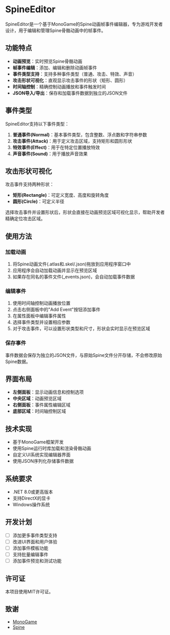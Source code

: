 # SpineEditor

SpineEditor是一个基于MonoGame的Spine动画帧事件编辑器，专为游戏开发者设计，用于编辑和管理Spine骨骼动画中的帧事件。

## 功能特点

- **动画预览**：实时预览Spine骨骼动画
- **帧事件编辑**：添加、编辑和删除动画帧事件
- **事件类型支持**：支持多种事件类型（普通、攻击、特效、声音）
- **攻击形状可视化**：直观显示攻击事件的形状（矩形、圆形）
- **时间轴控制**：精确控制动画播放和事件触发时间
- **JSON导入/导出**：保存和加载事件数据到独立的JSON文件

## 事件类型

SpineEditor支持以下事件类型：

1. **普通事件(Normal)**：基本事件类型，包含整数、浮点数和字符串参数
2. **攻击事件(Attack)**：用于定义攻击区域，支持矩形和圆形形状
3. **特效事件(Effect)**：用于在特定位置播放特效
4. **声音事件(Sound)**：用于播放声音效果

## 攻击形状可视化

攻击事件支持两种形状：

- **矩形(Rectangle)**：可定义宽度、高度和旋转角度
- **圆形(Circle)**：可定义半径

选择攻击事件并设置形状后，形状会直接在动画预览区域可视化显示，帮助开发者精确定位攻击区域。

## 使用方法

### 加载动画

1. 将Spine动画文件(.atlas和.skel/.json)拖放到应用程序窗口中
2. 应用程序会自动加载动画并显示在预览区域
3. 如果存在同名的事件文件(_events.json)，会自动加载事件数据

### 编辑事件

1. 使用时间轴控制动画播放位置
2. 点击右侧面板中的"Add Event"按钮添加事件
3. 在属性面板中编辑事件属性
4. 选择事件类型并设置相应参数
5. 对于攻击事件，可以设置形状类型和尺寸，形状会实时显示在预览区域

### 保存事件

事件数据会保存为独立的JSON文件，与原始Spine文件分开存储，不会修改原始Spine数据。

## 界面布局

- **左侧面板**：显示动画信息和控制选项
- **中央区域**：动画预览区域
- **右侧面板**：事件属性编辑区域
- **底部区域**：时间轴控制区域

## 技术实现

- 基于MonoGame框架开发
- 使用Spine运行时库加载和渲染骨骼动画
- 自定义UI系统实现编辑器界面
- 使用JSON序列化存储事件数据

## 系统要求

- .NET 8.0或更高版本
- 支持DirectX的显卡
- Windows操作系统

## 开发计划

- [ ] 添加更多事件类型支持
- [ ] 改进UI界面和用户体验
- [ ] 添加事件模板功能
- [ ] 支持批量编辑事件
- [ ] 添加事件预览和测试功能

## 许可证

本项目使用MIT许可证。

## 致谢

- [MonoGame](https://www.monogame.net/)
- [Spine](http://esotericsoftware.com/)
